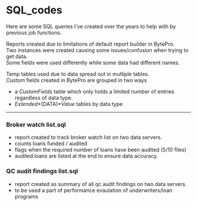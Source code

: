 # SQL_codes

Here are some SQL queries I've created over the years to help with by previous job functions. 

Reports created due to limitations of default report builder in BytePro.  
Two instances were created causing some issues/confusion when trying to get data.  
Some fields were used differently while some data had different names.

Temp tables used due to data spread out in multiple tables.  
Custom fields created in BytePro are grouped in two ways
- a *CustomFields* table which only holds a limited number of entries regardless of data type.
- *Extended**(DATA)**Value* tables by data type

---

### Broker watch list.sql

- report created to track broker watch list on two data servers. 
- counts loans funded / audited
- flags when the required number of loans have been audited (5/10 files)
- audited loans are listed at the end to ensure data accuracy. 

### QC audit findings list.sql

- report created as summary of all qc audit findings on two data servers.
- to be used a part of performance evaulation of underwriters/loan programs
